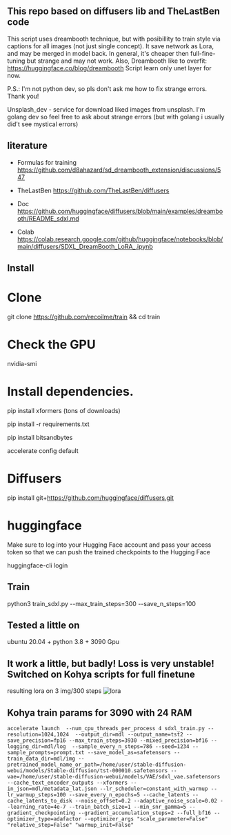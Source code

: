 ## This repo based on diffusers lib and TheLastBen code

This script uses dreambooth technique, but with posibillity to train style via captions 
for all images (not just single concept). It save network as Lora, and may be merged in model back.
In general, it's cheaper then full-fine-tuning but strange and may not work. Also,
Dreambooth like to overfit: https://huggingface.co/blog/dreambooth
Script learn only unet layer for now. 


P.S.: I'm not python dev, so pls don't ask me how to fix strange errors. Thank you!

Unsplash_dev - service for download liked images from unsplash. I'm golang dev so feel free to ask about strange errors (but with golang i usually did't see mystical errors)

## literature
 - Formulas for training https://github.com/d8ahazard/sd_dreambooth_extension/discussions/547
 
 - TheLastBen https://github.com/TheLastBen/diffusers

 -  Doc https://github.com/huggingface/diffusers/blob/main/examples/dreambooth/README_sdxl.md

 - Colab https://colab.research.google.com/github/huggingface/notebooks/blob/main/diffusers/SDXL_DreamBooth_LoRA_.ipynb

## Install

# Clone
git clone https://github.com/recoilme/train && cd train

# Check the GPU
nvidia-smi

# Install dependencies.
pip install xformers (tons of downloads)

pip install -r requirements.txt

pip install bitsandbytes

accelerate config default


# Diffusers
pip install git+https://github.com/huggingface/diffusers.git 

# huggingface 
Make sure to log into your Hugging Face account and pass your access token so that we can push the trained checkpoints to the Hugging Face

huggingface-cli login

## Train

python3 train_sdxl.py --max_train_steps=300 --save_n_steps=100


## Tested a little on
ubuntu 20.04 + python 3.8 + 3090 Gpu

## It work a little, but badly! Loss is very unstable! Switched on Kohya scripts for full finetune

resulting lora on 3 img/300 steps
![lora](https://github.com/recoilme/train/assets/417177/d94a8f16-7071-4f15-a348-0980bac8bbf7)

## Kohya train params for 3090 with 24 RAM

```
accelerate launch  --num_cpu_threads_per_process 4 sdxl_train.py --resolution=1024,1024  --output_dir=mdl --output_name=tst2 --save_precision=fp16 --max_train_steps=3930 --mixed_precision=bf16 --logging_dir=mdl/log  --sample_every_n_steps=786 --seed=1234 --sample_prompts=prompt.txt --save_model_as=safetensors --train_data_dir=mdl/img --pretrained_model_name_or_path=/home/user/stable-diffusion-webui/models/Stable-diffusion/tst-000010.safetensors --vae=/home/user/stable-diffusion-webui/models/VAE/sdxl_vae.safetensors --cache_text_encoder_outputs --xformers --in_json=mdl/metadata_lat.json --lr_scheduler=constant_with_warmup --lr_warmup_steps=100 --save_every_n_epochs=5 --cache_latents --cache_latents_to_disk --noise_offset=0.2 --adaptive_noise_scale=0.02 --learning_rate=4e-7 --train_batch_size=1 --min_snr_gamma=5 --gradient_checkpointing --gradient_accumulation_steps=2 --full_bf16 --optimizer_type=adafactor --optimizer_args "scale_parameter=False" "relative_step=False" "warmup_init=False"
```